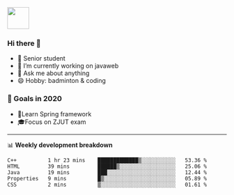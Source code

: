 <img src="https://github.com/egoist/egoist/raw/master/balloon.gif" width="50">

### Hi there 🐏

- 🌱 Senior student
- 🔭 I’m currently working on javaweb
- 💬 Ask me about anything
- 😄 Hobby: badminton & coding

### 🚀 Goals in 2020
+ 🍃Learn Spring framework
+ 🎓Focus on ZJUT exam
-------

📊 **Weekly development breakdown**
<!--START_SECTION:waka-->
```text
C++          1 hr 23 mins    █████████████▒░░░░░░░░░░░   53.36 % 
HTML         39 mins         ██████▒░░░░░░░░░░░░░░░░░░   25.06 % 
Java         19 mins         ███░░░░░░░░░░░░░░░░░░░░░░   12.44 % 
Properties   9 mins          █▒░░░░░░░░░░░░░░░░░░░░░░░   05.89 % 
CSS          2 mins          ▒░░░░░░░░░░░░░░░░░░░░░░░░   01.61 % 
```
<!--END_SECTION:waka-->
